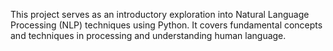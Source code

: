 This project serves as an introductory exploration into Natural Language Processing (NLP) techniques using Python. It covers fundamental concepts and techniques in processing and understanding human language.
